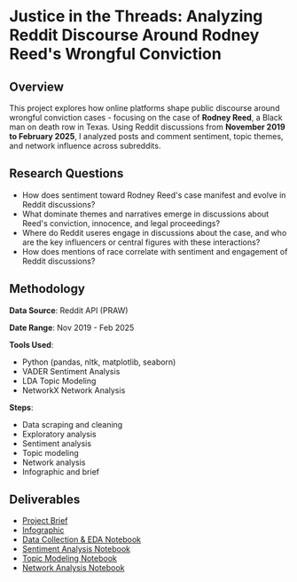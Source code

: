 # Justice in the Threads: Analyzing Reddit Discourse Around Rodney Reed's Wrongful Conviction

## Overview
This project explores how online platforms shape public discourse around wrongful conviction cases - focusing on the case of **Rodney Reed**, a Black man on death row in Texas. Using Reddit discussions from **November 2019 to February 2025**, I analyzed posts and comment sentiment, topic themes, and network influence across subreddits.

## Research Questions
- How does sentiment toward Rodney Reed's case manifest and evolve in Reddit discussions?
- What dominate themes and narratives emerge in discussions about Reed's conviction, innocence, and legal proceedings?
- Where do Reddit useres engage in discussions about the case, and who are the key influencers or central figures with these interactions?
- How does mentions of race correlate with sentiment and engagement of Reddit discussions?

## Methodology
**Data Source**: Reddit API (PRAW)

**Date Range**: Nov 2019 - Feb 2025

**Tools Used**:
- Python (pandas, nltk, matplotlib, seaborn)
- VADER Sentiment Analysis
- LDA Topic Modeling
- NetworkX Network Analysis

**Steps**:
- Data scraping and cleaning
- Exploratory analysis
- Sentiment analysis
- Topic modeling
- Network analysis
- Infographic and brief

## Deliverables
- [Project Brief](./reports/RodneyReed_Brief.pdf)
- [Infographic](./infographic/Reed_infographic.pdf)
- [Data Collection & EDA Notebook](./notebooks/01_data_collection.ipynb)
- [Sentiment Analysis Notebook](./notebooks/02_sentiment_analysis.ipynb)
- [Topic Modeling Notebook](./notebooks/03_topic_modeling.ipynb)
- [Network Analysis Notebook](.notebooks/04_network_analysis.ipynb)
